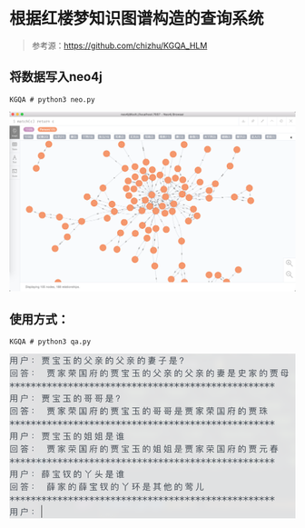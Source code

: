 # 根据红楼梦知识图谱构造的查询系统

> 参考源：https://github.com/chizhu/KGQA_HLM

## 将数据写入neo4j

```shell
KGQA # python3 neo.py
```

![neo4j截图](https://github.com/g101418/KGQA/blob/master/%E6%88%AA%E5%9B%BE1.png)


## 使用方式：

```shell
KGQA # python3 qa.py
```

![运行截图](https://github.com/g101418/KGQA/blob/master/%E6%88%AA%E5%9B%BE2.png)


